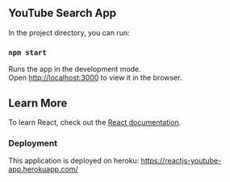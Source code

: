 ## YouTube Search App

In the project directory, you can run:

### `npm start`

Runs the app in the development mode.<br>
Open [http://localhost:3000](http://localhost:3000) to view it in the browser.


## Learn More

To learn React, check out the [React documentation](https://reactjs.org/).

### Deployment

This application is deployed on heroku: https://reactjs-youtube-app.herokuapp.com/
